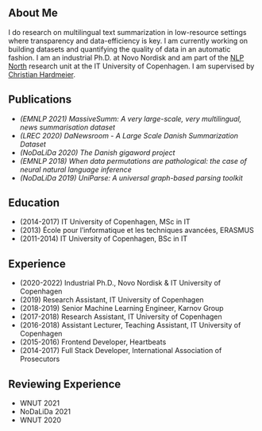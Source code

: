 

## About Me
I do research on multilingual text summarization in low-resource settings where transparency and data-efficiency is key. I am currently working on building datasets and quantifying the quality of data in an automatic fashion. I am an industrial Ph.D. at Novo Nordisk and am part of the [NLP North](https://nlpnorth.github.io/) research unit at the IT University of Copenhagen. I am supervised by [Christian Hardmeier](https://christianhardmeier.rax.ch).


## Publications
- *(EMNLP 2021) MassiveSumm: A very large-scale, very multilingual, news summarisation dataset*
- *(LREC 2020) DaNewsroom - A Large Scale Danish Summarization Dataset*
- *(NoDaLiDa 2020) The Danish gigaword project*
- *(EMNLP 2018) When data permutations are pathological: the case of neural natural language inference*
- *(NoDaLiDa 2019) UniParse: A universal graph-based parsing toolkit*


## Education
- (2014-2017) IT University of Copenhagen, MSc in IT
- (2013) École pour l’informatique et les techniques avancées, ERASMUS
- (2011-2014) IT University of Copenhagen, BSc in IT

## Experience
- (2020-2022) Industrial Ph.D., Novo Nordisk & IT University of Copenhagen
- (2019) Research Assistant, IT University of Copenhagen
- (2018-2019) Senior Machine Learning Engineer, Karnov Group
- (2017-2018) Research Assistant, IT University of Copenhagen
- (2016-2018) Assistant Lecturer, Teaching Assistant, IT University of Copenhagen
- (2015-2016) Frontend Developer, Heartbeats
- (2014-2017) Full Stack Developer, International Association of Prosecutors

## Reviewing Experience
- WNUT 2021
- NoDaLiDa 2021
- WNUT 2020
